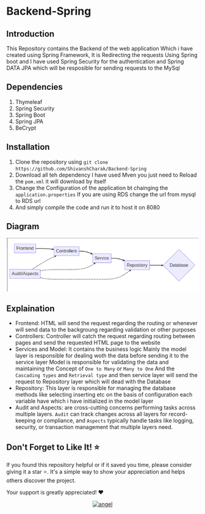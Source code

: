 # Backend-Spring
## Introduction 
This Repository contains the Backend of the web application Which i have created using Spring Framework, It is Redirecting the requests Using Spring boot and I have used Spring Security
for the authentication and Spring DATA JPA which will be resposible for sending requests to the MySql
## Dependencies
1. Thymeleaf
2. Spring Security
3. Spring Boot
4. Spring JPA
5. BeCrypt

## Installation 
1. Clone the repository using `git clone https://github.com/ShivanshCharak/Backend-Spring`
2. Download all teh dependency I have used Mven you just need to Reload the `pom.xml` it will download by itself
3. Change the Configuration of the application bt chainging the `application.properties` If you are using RDS change the url from mysql to RDS url
4. And simply compile the code and run it to host it on 8080
## Diagram
<img alt="Coding" src=./Ignore.png/>

## Explaination
- Frontend: HTML will send the request regarding the routing or whenever will send data to the backgroung regarding validation or other purposes
- Controllers: Controller will catch the request regarding routing between pages and send the requested HTML page to the website
- Services and Model: It contains the business logic Mainly the model layer is responsible for dealing woth the data before sending it to the service layer Model is responsible for validating the data and maintaining the Concept of `One to Many` or `Many to One` And the `Cascading types` and `Retrieval type` and then service layer will send the request to Repository layer which will dead with the Database
- Repository: This layer is responsible for managing the database methods like selecting inserting etc on the basis of configuration each variable have which i have initialized in the model layer
- Audit and Aspects: are cross-cutting concerns performing tasks across multiple layers. `Audit` can track changes across all layers for record-keeping or compliance, and `Aspects` typically handle tasks like logging, security, or transaction management that multiple layers need.

## Don't Forget to Like It! :star:

If you found this repository helpful or if it saved you time, please consider giving it a star ⭐️. It's a simple way to show your appreciation and helps others discover the project.

Your support is greatly appreciated! :heart:
 
<div style="text-align: center;">
  <a href="https://emoji.gg/emoji/5064-angel">
    <img src="https://cdn3.emoji.gg/emojis/5064-angel.png" width="64px" height="64px" alt="angel">
  </a>
</div>

